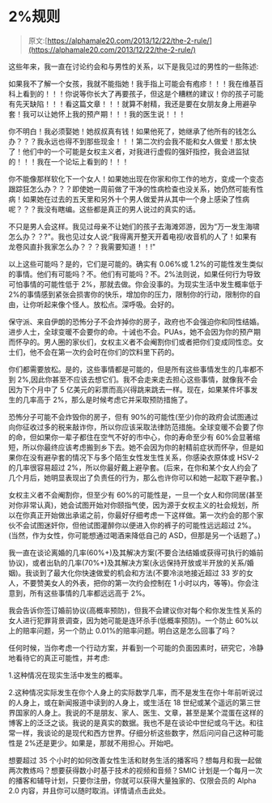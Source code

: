 # 2%规则

> 原文:[https://alphamale20.com/2013/12/22/the-2-rule/](https://alphamale20.com/2013/12/22/the-2-rule/)

这些年来，我一直在讨论约会和与男性的关系，以下是我见过的男性的一些陈述:

如果我不了解一个女孩，我就不能指她！我手指上可能会有疱疹！！！我在维基百科上看到的！！！你说等你长大了再要孩子，但这是个糟糕的建议！你的孩子可能有先天缺陷！！！看这篇文章！！！就算不射精，我还是要在女朋友身上用避孕套！我可以让她怀上我的预产期！！！我的医生说！！！

你不明白！我必须娶她！她叔叔真有钱！如果他死了，她继承了他所有的钱怎么办？？？我永远也得不到那些现金！！！第二次约会我不能和女人做爱！那太快了！他们中的一个可能是女权主义者，对我进行虚假的强奸指控，我会进监狱的！！！我在一个论坛上看到的！！！

你不能像那样软化下一个女人！如果她出现在你家和你工作的地方，变成一个变态跟踪狂怎么办？？？即使她一周前做了干净的性病检查也没关系，她仍然可能有性病！如果她在过去的五天里和另外十个男人做爱并从其中一个身上感染了性病呢？？？我没有瞎编。这些都是真正的男人说过的真实的话。

不只是男人会这样。我见过母亲不让她们的孩子去海滩郊游，因为“万一发生海啸怎么办？？?"。我也见过女人说:“我得离开整天开着电视/收音机的人了！如果有龙卷风直扑我家怎么办？？？我需要知道！！!"

以上这些可能吗？是的，它们是可能的。确实有 0.06%或 1.2%的可能性发生类似的事情。他们有可能吗？不。他们有可能吗？不。2%法则说，如果任何行为导致可怕事情的可能性低于 2%，那就去做。你会没事的。为现实生活中发生概率低于 2%的事情感到紧张会损害你的快乐，增加你的压力，限制你的行动，限制你的自由，让你听起来像个怪人。放松点。深呼吸。会好的。

保守派、来自伊朗的恐怖分子不会炸掉你的房子，政府也不会强迫你和同性结婚。进步人士，全球变暖不会要你的命。十诫也不会。PUAs，她不会因为你的预产期而怀孕的。男人圈的家伙们，女权主义者不会阉割你们或者把你们变成同性恋。女士们，他不会在第一次约会时在你们的饮料里下药的。

你们都需要放松。是的，这些事情都是可能的，但是所有这些事情发生的几率都不到 2%,因此你甚至不应该去想它们。我不会走来走去担心这些事情，就像我不会因为下个月中了 5 亿美元的彩票而高兴得跳来跳去一样。现在，如果某件坏事发生的几率高于 2%，那么是时候考虑它并采取预防措施了。

恐怖分子可能不会炸毁你的房子，但有 90%的可能性(至少)你的政府会试图通过向你征收过多的税来敲诈你，所以你应该采取法律防范措施。全球变暖不会要了你的命，但如果你一辈子都住在空气不好的市中心，你的寿命至少有 60%会显著缩短，所以你最终应该考虑搬到乡下去。她不会因为你的射精前症状而怀孕，但是如果你在没有避孕套的情况下与多个陌生女性发生性关系，你感染衣原体或 HSV-2 的几率很容易超过 2%，所以你最好戴上避孕套。(后来，在你和某个女人约会了几个月后，她明显表现出了负责任的行为，那么也许你可以和她一起取下避孕套。)

女权主义者不会阉割你，但至少有 60%的可能性是，一旦一个女人和你同居(甚至对你非常认真)，她会试图开始对你颐指气使，因为源于女权主义的社会规划，所以在你真正开始做出承诺之前，你最好仔细考虑一下这样做。第一次约会的那个家伙不会试图迷奸你，但他试图灌醉你以便进入你的裤子的可能性远远超过 2%。(当然，作为女性，你可能想通过喝酒来降低自己的 ASD，但那是另一个话题了。)

我一直在谈论离婚的几率(60%+)及其解决方案(不要合法结婚或获得可执行的婚前协议)，或者出轨的几率(70%+)及其解决方案(永远保持开放或半开放的关系/婚姻)。我谈到了最大化你快速做爱的机会和方法(不要冷淡地接近超过 33 岁的女人，不要赞美女人的外表，把你的第一次约会控制在 1 小时以内，等等)。你会注意到，所有这些事情的几率都远远高于 2%。

我会告诉你签订婚前协议(高概率预防)，但我不会建议你对每个和你发生性关系的女人进行犯罪背景调查，因为她可能是连环杀手(低概率预防)。一个防止 60%以上的赔率问题，另一个防止 0.01%的赔率问题。明白这是怎么回事了吗？

任何时候，当你考虑一个行动方案，并看到一个可能的负面因素时，研究它，冷静地看待它的真正可能性，并考虑:

1.这种情况在现实生活中发生的概率。

2.这种情况实际发生在你个人身上的实际数学几率，而不是发生在你十年前听说过的人身上，或在新闻报道中读到的人身上，或生活在 18 世纪或某个遥远的第三世界国家的人身上。我说的不是朋友、家人、医生、文章，甚至是某个混蛋在这样的博客上的泛泛之谈。我说的是真实的数据。我也不是在谈论中世纪或乌干达。和往常一样，我谈论的是现代和西方世界。仔细分析这些数字，然后问问自己这种可能性是 2%还是更少。如果是，那就不用担心。开始吧。

想要超过 35 个小时的如何改善女性生活和财务生活的播客吗？想每月和我一起做两次教练吗？想要获得数小时基于技术的视频和音频？SMIC 计划是一个每月一次的播客和辅导计划，只要你注册，你就可以获得大量独家的、仅限会员的 Alpha 2.0 内容，并且你可以随时取消。详情请点击此处。